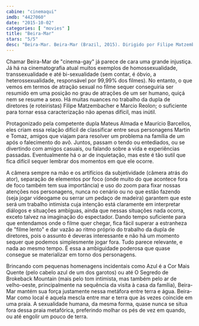 ```yaml
---
cabine: "cinemaqui"
imdb: "4427060"
date: "2015-10-02"
categories: [ "movies" ]
title: "Beira-Mar"
stars: "5/5"
desc: "Beira-Mar. Beira-Mar (Brazil, 2015). Dirigido por Filipe Matzembacher, Marcio Reolon. Escrito por Filipe Matzembacher, Marcio Reolon. Com Mateus Almada, Ariel Artur, Maurício Barcellos, Irene Brietzke, Elisa Brittes, Maitê Felistoffa, Francisco Gick, Fernando Hart, Danuta Zaguetto."
---
```

Chamar Beira-Mar de "cinema-gay" já parece de cara uma grande injustiça. Já há na cinematografia atual muitos exemplos de homossexualidade, transsexualidade e até bi-sexualidade (sem contar, é óbvio, a heterossexualidade, responsável por 99,99% dos filmes). No entanto, o que vemos em termos de atração sexual no filme sequer conseguiria ser resumido em uma posição no grau de atrações de um ser humano, quiçá nem se resume a sexo. Há muitas nuances no trabalho da dupla de diretores (e roteiristas) Filipe Matzembacher e Marcio Reolon; o suficiente para tornar essa caracterização não apenas difícil, mas inútil.

Protagonizado pela competente dupla Mateus Almada e Maurício Barcellos, eles criam essa relação difícil de classificar entre seus personagens Martin e Tomaz, amigos que viajam para resolver um problema na família de um após o falecimento do avô. Juntos, passam o tendo ou entediados, ou se divertindo com amigos casuais, ou falando sobre a vida e experiências passadas. Eventualmente há o ar de inquietação, mas este é tão sutil que fica difícil sequer lembrar dos momentos em que ele ocorre.

A câmera sempre na mão e os artifícios da subjetividade (câmera atrás do ator), separação de elementos por foco (onde muito do que acontece fora de foco também tem sua importância) e uso do zoom para fixar nossas atenções nos personagens, nunca no cenário ou no que estão fazendo (seja jogar vídeogame ou serrar um pedaço de madeira) garantem que este será um trabalho intimista cuja intenção está claramente em interpretar diálogos e situações ambíguas, ainda que nessas situações nada ocorra, exceto talvez na imaginação do espectador. Dando tempo suficiente para que entendamos onde o filme quer chegar, fica fácil superar a estranheza de "filme lento" e dar vazão ao ritmo próprio do trabalho da dupla de diretores, pois o assunto é deveras interessante e não há um momento sequer que podemos simplesmente jogar fora. Tudo parece relevante, e nada ao mesmo tempo. É essa a ambiguidade poderosa que quase consegue se materializar em torno dos personagens.

Brincando com pequenas homenagens incidentais como Azul é a Cor Mais Quente (pelo cabelo azul de um dos garotos) ou até O Segredo de Brokeback Mountain (mais pelo tom intimista, mas também pelo ar de velho-oeste, principalmente na sequência da visita à casa da família), Beira-Mar mantém sua força justamente nessa metáfora entre terra e água. Beira-Mar como local é aquela mescla entre mar e terra que às vezes coincide em uma praia. A sexualidade humana, da mesma forma, quase nunca se situa fora dessa praia metafórica, preferindo molhar os pés de vez em quando, ou até engolir um pouco de terra.
